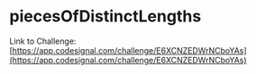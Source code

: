 # piecesOfDistinctLengths

Link to Challenge: [https://app.codesignal.com/challenge/E6XCNZEDWrNCboYAs](https://app.codesignal.com/challenge/E6XCNZEDWrNCboYAs)